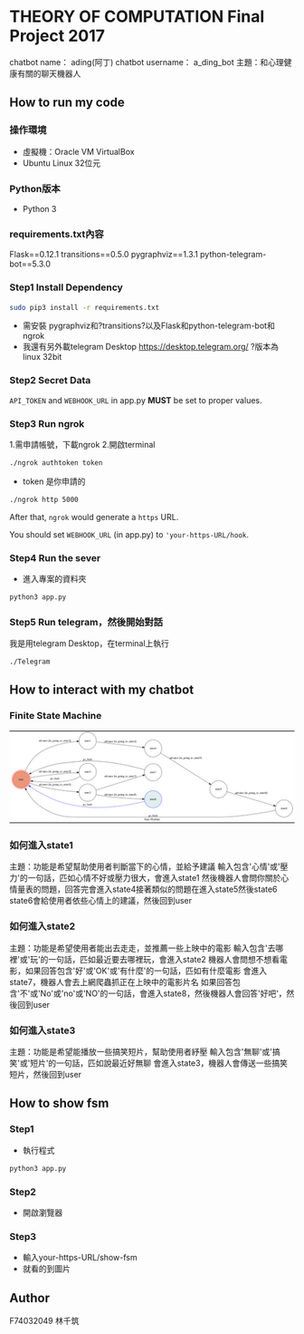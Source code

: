 # THEORY OF COMPUTATION Final Project 2017

chatbot name：     ading(阿丁)
chatbot username： a_ding_bot
主題：和心理健康有關的聊天機器人

## How to run my code

### 操作環境
* 虛擬機：Oracle VM VirtualBox
* Ubuntu Linux 32位元

### Python版本
* Python 3

### requirements.txt內容
Flask==0.12.1
transitions==0.5.0
pygraphviz==1.3.1
python-telegram-bot==5.3.0

### Step1 Install Dependency
```sh
sudo pip3 install -r requirements.txt
```
* 需安裝 pygraphviz和?transitions?以及Flask和python-telegram-bot和ngrok
* 我還有另外載telegram Desktop https://desktop.telegram.org/ ?版本為linux 32bit

### Step2 Secret Data

`API_TOKEN` and `WEBHOOK_URL` in app.py **MUST** be set to proper values.

### Step3 Run ngrok
1.需申請帳號，下載ngrok
2.開啟terminal

```sh
./ngrok authtoken token
```
* token 是你申請的

```sh
./ngrok http 5000
```

After that, `ngrok` would generate a `https` URL.

You should set `WEBHOOK_URL` (in app.py) to `'your-https-URL/hook`.

### Step4 Run the sever
* 進入專案的資料夾
```sh
python3 app.py
```
### Step5 Run telegram，然後開始對話
我是用telegram Desktop，在terminal上執行
```sh
./Telegram
```
## How to interact with my chatbot

### Finite State Machine
![fsm](./img/show-fsm.png)

### 如何進入state1
主題：功能是希望幫助使用者判斷當下的心情，並給予建議
輸入包含'心情'或'壓力'的一句話，匹如心情不好或壓力很大，會進入state1
然後機器人會問你關於心情量表的問題，回答完會進入state4接著類似的問題在進入state5然後state6
state6會給使用者依些心情上的建議，然後回到user

### 如何進入state2
主題：功能是希望使用者能出去走走，並推薦一些上映中的電影
輸入包含'去哪裡'或'玩'的一句話，匹如最近要去哪裡玩，會進入state2
機器人會問想不想看電影，如果回答包含'好'或'OK'或'有什麼'的一句話，匹如有什麼電影
會進入state7，機器人會去上網爬蟲抓正在上映中的電影片名
如果回答包含'不'或'No'或'no'或'NO'的一句話，會進入state8，然後機器人會回答'好吧'，然後回到user

### 如何進入state3
主題：功能是希望能播放一些搞笑短片，幫助使用者紓壓
輸入包含'無聊'或'搞笑'或'短片'的一句話，匹如說最近好無聊
會進入state3，機器人會傳送一些搞笑短片，然後回到user

## How to show fsm
### Step1
* 執行程式
```sh
python3 app.py
```
### Step2
* 開啟瀏覽器
### Step3
* 輸入your-https-URL/show-fsm
* 就看的到圖片
## Author
F74032049 林千筑 


